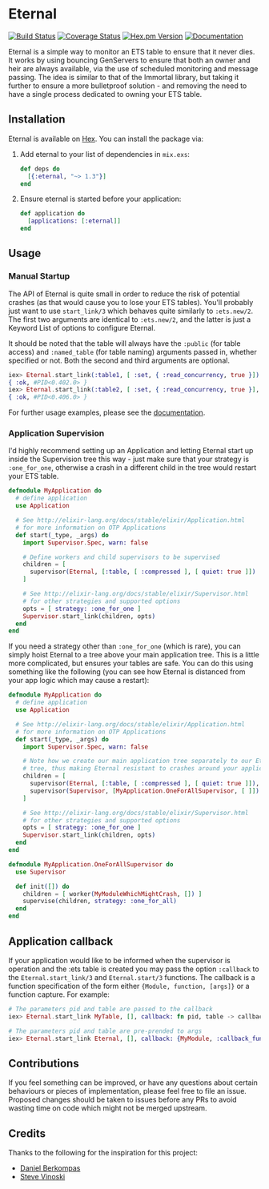 # Eternal
[![Build Status](https://img.shields.io/travis/whitfin/eternal.svg)](https://travis-ci.org/whitfin/eternal) [![Coverage Status](https://img.shields.io/coveralls/whitfin/eternal.svg)](https://coveralls.io/github/whitfin/eternal) [![Hex.pm Version](https://img.shields.io/hexpm/v/eternal.svg)](https://hex.pm/packages/eternal) [![Documentation](https://img.shields.io/badge/docs-latest-yellowgreen.svg)](https://hexdocs.pm/eternal/)

Eternal is a simple way to monitor an ETS table to ensure that it never dies. It works by using bouncing GenServers to ensure that both an owner and heir are always available, via the use of scheduled monitoring and message passing. The idea is similar to that of the Immortal library, but taking it further to ensure a more bulletproof solution - and removing the need to have a single process dedicated to owning your ETS table.

## Installation

Eternal is available on [Hex](https://hex.pm/). You can install the package via:

1. Add eternal to your list of dependencies in `mix.exs`:

    ```elixir
    def deps do
      [{:eternal, "~> 1.3"}]
    end
    ```

2. Ensure eternal is started before your application:

    ```elixir
    def application do
      [applications: [:eternal]]
    end
    ```

## Usage

### Manual Startup

The API of Eternal is quite small in order to reduce the risk of potential crashes (as that would cause you to lose your ETS tables). You'll probably just want to use `start_link/3` which behaves quite similarly to `:ets.new/2`. The first two arguments are identical to `:ets.new/2`, and the latter is just a Keyword List of options to configure Eternal.

It should be noted that the table will always have the `:public` (for table access) and `:named_table` (for table naming) arguments passed in, whether specified or not. Both the second and third arguments are optional.

```elixir
iex> Eternal.start_link(:table1, [ :set, { :read_concurrency, true }])
{ :ok, #PID<0.402.0> }
iex> Eternal.start_link(:table2, [ :set, { :read_concurrency, true }], [ quiet: true ])
{ :ok, #PID<0.406.0> }
```

For further usage examples, please see the [documentation](https://hexdocs.pm/eternal/).

### Application Supervision

I'd highly recommend setting up an Application and letting Eternal start up inside the Supervision tree this way - just make sure that your strategy is `:one_for_one`, otherwise a crash in a different child in the tree would restart your ETS table.

```elixir
defmodule MyApplication do
  # define application
  use Application

  # See http://elixir-lang.org/docs/stable/elixir/Application.html
  # for more information on OTP Applications
  def start(_type, _args) do
    import Supervisor.Spec, warn: false

    # Define workers and child supervisors to be supervised
    children = [
      supervisor(Eternal, [:table, [ :compressed ], [ quiet: true ]])
    ]

    # See http://elixir-lang.org/docs/stable/elixir/Supervisor.html
    # for other strategies and supported options
    opts = [ strategy: :one_for_one ]
    Supervisor.start_link(children, opts)
  end
end
```

If you need a strategy other than `:one_for_one` (which is rare), you can simply hoist Eternal to a tree above your main application tree. This is a little more complicated, but ensures your tables are safe. You can do this using something like the following (you can see how Eternal is distanced from your app logic which may cause a restart):

```elixir
defmodule MyApplication do
  # define application
  use Application

  # See http://elixir-lang.org/docs/stable/elixir/Application.html
  # for more information on OTP Applications
  def start(_type, _args) do
    import Supervisor.Spec, warn: false

    # Note how we create our main application tree separately to our Eternal
    # tree, thus making Eternal resistant to crashes around your application.
    children = [
      supervisor(Eternal, [:table, [ :compressed ], [ quiet: true ]]),
      supervisor(Supervisor, [MyApplication.OneForAllSupervisor, [ ]])
    ]

    # See http://elixir-lang.org/docs/stable/elixir/Supervisor.html
    # for other strategies and supported options
    opts = [ strategy: :one_for_one ]
    Supervisor.start_link(children, opts)
  end
end

defmodule MyApplication.OneForAllSupervisor do
  use Supervisor

  def init([]) do
    children = [ worker(MyModuleWhichMightCrash, []) ]
    supervise(children, strategy: :one_for_all)
  end
end
```

## Application callback

If your application would like to be informed when the supervisor is operation and the :ets table is created you may pass the option `:callback` to the `Eternal.start_link/3` and `Eternal.start/3` functions. The callback is a function specification of the form either `{Module, function, [args]}` or a function capture. For example:
```elixir
# The parameters pid and table are passed to the callback
iex> Eternal.start_link MyTable, [], callback: fn pid, table -> callback_fun(pid, table) end

# The parameters pid and table are pre-prended to args
iex> Eternal.start_link Eternal, [], callback: {MyModule, :callback_fun, []}, quiet: true
```

## Contributions

If you feel something can be improved, or have any questions about certain behaviours or pieces of implementation, please feel free to file an issue. Proposed changes should be taken to issues before any PRs to avoid wasting time on code which might not be merged upstream.

## Credits

Thanks to the following for the inspiration for this project:

- [Daniel Berkompas](https://github.com/danielberkompas/immortal)
- [Steve Vinoski](http://steve.vinoski.net/blog/2011/03/23/dont-lose-your-ets-tables/)
